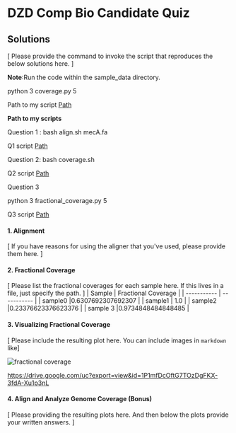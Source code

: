 
# DZD Comp Bio Candidate Quiz 

## Solutions 

[  Please provide the command to invoke the script that reproduces the below solutions here.  ] 

**Note**:Run the code within the sample_data directory.

python 3 coverage.py 5

Path to my script [Path](https://github.com/Parcelli/Bioinformatics-upskill/blob/main/DZD-quiz/coverage.py)

**Path to my scripts**

Question 1 : bash align.sh mecA.fa

Q1 script [Path](https://github.com/Parcelli/Bioinformatics-upskill/blob/main/DZD-quiz/Scripts/align.sh)

Question 2: bash coverage.sh

Q2 script [Path](https://github.com/Parcelli/Bioinformatics-upskill/blob/main/DZD-quiz/Scripts/coverage.sh)

Question 3

python 3 fractional_coverage.py   5

Q3 script [Path](https://github.com/Parcelli/Bioinformatics-upskill/blob/main/DZD-quiz/Scripts/fractional_coverage.py)




#### 1. Alignment   

[  If you have reasons for using the aligner that you've used, please provide them here.  ]



#### 2. Fractional Coverage 

[  Please list the fractional coverages for each sample here. If this lives in a file, just specify the 
path.  ]
| Sample      | Fractional Coverage |
| ----------- | ----------- |
| sample0    |0.6307692307692307 |
| sample1  | 1.0       |
| sample2  |0.23376623376623376 |
| sample 3  |0.9734848484848485 |
 


#### 3. Visualizing Fractional Coverage

[  Please include the resulting plot here. You can include images in `markdown` like] 

![fractional coverage](https://drive.google.com/uc?export=view&id=1P1mfDcOftG7TOzDgFKX-3fdA-Xu1p3nL) 



https://drive.google.com/uc?export=view&id=1P1mfDcOftG7TOzDgFKX-3fdA-Xu1p3nL


#### 4. Align and Analyze Genome Coverage (Bonus)

[  Please providing the resulting plots here. And then below the plots provide your written answers. ] 

	
